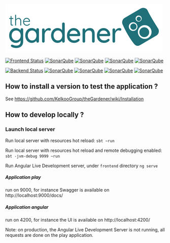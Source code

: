 ![the Gardener](https://raw.githubusercontent.com/KelkooGroup/theGardener/master/public/images/logo.png) 

[![Frontend Status](https://dev.azure.com/florianfauvarque/theGardener/_apis/build/status/Frontend?branchName=master)](https://dev.azure.com/florianfauvarque/theGardener/_build/latest?definitionId=3&branchName=master) [![SonarQube](https://sonarcloud.io/api/project_badges/measure?project=theGardener-frontend&metric=alert_status)](https://sonarcloud.io/dashboard?id=theGardener-frontend) [![SonarQube](https://sonarcloud.io/api/project_badges/measure?project=theGardener-frontend&metric=bugs)](https://sonarcloud.io/dashboard?id=theGardener-frontend) [![SonarQube](https://sonarcloud.io/api/project_badges/measure?project=theGardener-frontend&metric=vulnerabilities)](https://sonarcloud.io/dashboard?id=theGardener-frontend) [![SonarQube](https://sonarcloud.io/api/project_badges/measure?project=theGardener-frontend&metric=code_smells)](https://sonarcloud.io/dashboard?id=theGardener-frontend)

[![Backend Status](https://dev.azure.com/florianfauvarque/theGardener/_apis/build/status/Backend?branchName=master)](https://dev.azure.com/florianfauvarque/theGardener/_apis/build/status/Backend?branchName=master) [![SonarQube](https://sonarcloud.io/api/project_badges/measure?project=theGardener&metric=alert_status)](https://sonarcloud.io/dashboard?id=theGardener) [![SonarQube](https://sonarcloud.io/api/project_badges/measure?project=theGardener&metric=bugs)](https://sonarcloud.io/dashboard?id=theGardener) [![SonarQube](https://sonarcloud.io/api/project_badges/measure?project=theGardener&metric=vulnerabilities)](https://sonarcloud.io/dashboard?id=theGardener) [![SonarQube](https://sonarcloud.io/api/project_badges/measure?project=theGardener&metric=code_smells)](https://sonarcloud.io/dashboard?id=theGardener)

## How to install a version to test the application ?

See https://github.com/KelkooGroup/theGardener/wiki/Installation

## How to develop locally ?

### Launch local server

Run local server with resources hot reload:
`sbt ~run`

Run local server with resources hot reload and remote debugging enabled:
`sbt -jvm-debug 9999 ~run`

Run Angular Live Development server, under `frontend` directory
`ng serve`  


##### Application play
run on 9000, for instance Swagger is available on http://localhost:9000/docs/  

##### Application angular
run on 4200, for instance the UI is available on http://localhost:4200/


Note: on production, the Angular Live Development Server is not running, all requests are done on the play application.
